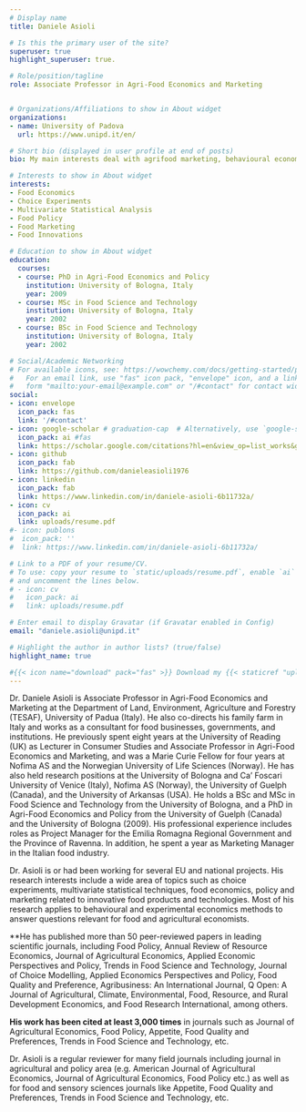 ```yaml
---
# Display name
title: Daniele Asioli

# Is this the primary user of the site?
superuser: true
highlight_superuser: true.

# Role/position/tagline
role: Associate Professor in Agri-Food Economics and Marketing


# Organizations/Affiliations to show in About widget
organizations:
- name: University of Padova
  url: https://www.unipd.it/en/

# Short bio (displayed in user profile at end of posts)
bio: My main interests deal with agrifood marketing, behavioural economics, consumer research methods, economics of food, food policy, new food product development, new technologies, and multivariate statistical data analysis.

# Interests to show in About widget
interests:
- Food Economics
- Choice Experiments
- Multivariate Statistical Analysis
- Food Policy
- Food Marketing
- Food Innovations

# Education to show in About widget
education:
  courses:
  - course: PhD in Agri-Food Economics and Policy   
    institution: University of Bologna, Italy
    year: 2009
  - course: MSc in Food Science and Technology
    institution: University of Bologna, Italy
    year: 2002
  - course: BSc in Food Science and Technology
    institution: University of Bologna, Italy
    year: 2002

# Social/Academic Networking
# For available icons, see: https://wowchemy.com/docs/getting-started/page-builder/#icons
#   For an email link, use "fas" icon pack, "envelope" icon, and a link in the
#   form "mailto:your-email@example.com" or "/#contact" for contact widget.
social:
- icon: envelope
  icon_pack: fas
  link: '/#contact'
- icon: google-scholar # graduation-cap  # Alternatively, use `google-scholar` icon from `ai` icon pack
  icon_pack: ai #fas
  link: https://scholar.google.com/citations?hl=en&view_op=list_works&gmla=AJsN-F6PBckije25Vu5-_4ey_o6UYRtCtkS5ONMqZK-D3UCtAuRUGT_aJGXZiEty3GIK8UWsyenqMzaIbMH-hh-3eORVmqRE0KmCotnRXwZmFbPeDInRl7I&user=rbUae04AAAAJ 
- icon: github
  icon_pack: fab
  link: https://github.com/danieleasioli1976
- icon: linkedin
  icon_pack: fab
  link: https://www.linkedin.com/in/daniele-asioli-6b11732a/
- icon: cv
  icon_pack: ai
  link: uploads/resume.pdf
#- icon: publons
#  icon_pack: ''
#  link: https://www.linkedin.com/in/daniele-asioli-6b11732a/

# Link to a PDF of your resume/CV.
# To use: copy your resume to `static/uploads/resume.pdf`, enable `ai` icons in `params.toml`, 
# and uncomment the lines below.
# - icon: cv
#   icon_pack: ai
#   link: uploads/resume.pdf

# Enter email to display Gravatar (if Gravatar enabled in Config)
email: "daniele.asioli@unipd.it"

# Highlight the author in author lists? (true/false)
highlight_name: true

#{{< icon name="download" pack="fas" >}} Download my {{< staticref "uploads/resume.pdf" "newtab" >}}resumé{{< /staticref >}}.
---
```


Dr. Daniele Asioli is Associate Professor in Agri-Food Economics and Marketing at the Department of Land, Environment, Agriculture and Forestry (TESAF), University of Padua (Italy). He also co-directs his family farm in Italy and works as a consultant for food businesses, governments, and institutions. He previously spent eight years at the University of Reading (UK) as Lecturer in Consumer Studies and Associate Professor in Agri-Food Economics and Marketing, and was a Marie Curie Fellow for four years at Nofima AS and the Norwegian University of Life Sciences (Norway). He has also held research positions at the University of Bologna and Ca’ Foscari University of Venice (Italy), Nofima AS (Norway), the University of Guelph (Canada), and the University of Arkansas (USA). He holds a BSc and MSc in Food Science and Technology from the University of Bologna, and a PhD in Agri-Food Economics and Policy from the University of Guelph (Canada) and the University of Bologna (2009).
His professional experience includes roles as Project Manager for the Emilia Romagna Regional Government and the Province of Ravenna. In addition, he spent a year as Marketing Manager in the Italian food industry.

Dr. Asioli is or had been working for several EU and national projects. His research interests include a wide area of topics such as choice experiments, multivariate statistical techniques, food economics, policy and marketing related to innovative food products and technologies. Most of his research applies to behavioural and experimental economics methods to answer questions relevant for food and agricultural economists.

**He has published more than 50 peer-reviewed papers in leading scientific journals, including Food Policy, Annual Review of Resource Economics, Journal of Agricultural Economics, Applied Economic Perspectives and Policy, Trends in Food Science and Technology, Journal of Choice Modelling, Applied Economics Perspectives and Policy, Food Quality and Preference, Agribusiness: An International Journal, Q Open: A Journal of Agricultural, Climate, Environmental, Food, Resource, and Rural Development Economics, and Food Research International, among others.

**His work has been cited at least 3,000 times** in journals such as Journal of Agricultural Economics, Food Policy, Appetite, Food Quality and Preferences, Trends in Food Science and Technology, etc. 

Dr. Asioli is a regular reviewer for many field journals including journal in agricultural and policy area (e.g. American Journal of Agricultural Economics, Journal of Agricultural Economics, Food Policy etc.) as well as for food and sensory sciences journals like Appetite, Food Quality and Preferences, Trends in Food Science and Technology, etc.

